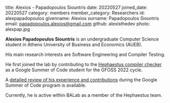 title: Alexios - Papadopoulos Siountris
date: 20220527
joined_date: 20220527
category: members
member_category: Researchers
id: alexpapadopoulos
givenname: Alexios
surname: Papadopoulos Siountris
email: papadopoulos.alexios@gmail.com
github: alexisthedev
photo: alexpap.jpg

**Alexios Papadopoulos Siountris** is an undergraduate Computer Science student in Athens University of Business and Economics (AUEB).

His main research interests are Software Engineering and Compiler Testing.

He first joined the lab by contributing to the [Hephaestus compiler checker](https://github.com/hephaestus-compiler-project/hephaestus) as a Google Summer of Code student for the GFOSS 2022 cycle.

A [detailed review of his experience and contributions](https://github.com/alexisthedev/hephaestus/blob/main/GSOC.md) during the Google Summer of Code program is available.

Currently, he is active within BALab as a member of the Hephaestus team.
